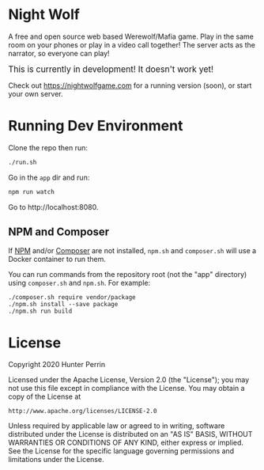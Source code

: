 # Night Wolf

A free and open source web based Werewolf/Mafia game. Play in the same room on your phones or play in a video call together! The server acts as the narrator, so everyone can play!

<big>This is currently in development! It doesn't work yet!</big>

Check out https://nightwolfgame.com for a running version (soon), or start your own server.

# Running Dev Environment

Clone the repo then run:

```sh
./run.sh
```

Go in the `app` dir and run:

```sh
npm run watch
```

Go to http://localhost:8080.

## NPM and Composer

If [NPM](https://nodejs.org/en/download/current/) and/or [Composer](https://getcomposer.org/download/) are not installed, `npm.sh` and `composer.sh` will use a Docker container to run them.

You can run commands from the repository root (not the "app" directory) using `composer.sh` and `npm.sh`. For example:

```shell
./composer.sh require vendor/package
./npm.sh install --save package
./npm.sh run build
```

# License

Copyright 2020 Hunter Perrin

Licensed under the Apache License, Version 2.0 (the "License");
you may not use this file except in compliance with the License.
You may obtain a copy of the License at

    http://www.apache.org/licenses/LICENSE-2.0

Unless required by applicable law or agreed to in writing, software
distributed under the License is distributed on an "AS IS" BASIS,
WITHOUT WARRANTIES OR CONDITIONS OF ANY KIND, either express or implied.
See the License for the specific language governing permissions and
limitations under the License.

